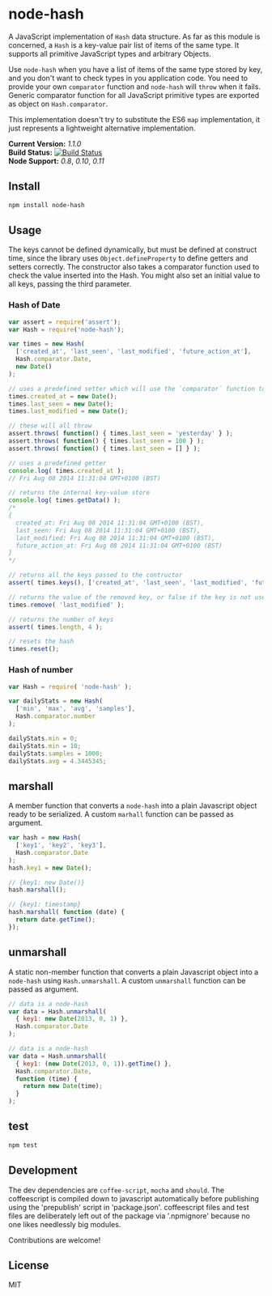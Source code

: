 # node-hash

A JavaScript implementation of `Hash` data structure. As far as this module is concerned, a `Hash` is a key-value pair list of items of the same type. It supports all primitive JavaScript types and arbitrary Objects.

Use `node-hash` when you have a list of items of the same type stored by key, and you don't want to check types in you application code. You need to provide your own `comparator` function and `node-hash` will `throw` when it fails. Generic comparator function for all JavaScript primitive types are exported as object on `Hash.comparator`.

This implementation doesn't try to substitute the ES6 `map` implementation, it just represents a lightweight alternative implementation.

**Current Version:** *1.1.0*  
**Build Status:** [![Build Status](https://travis-ci.org/fabriziomoscon/node-hash.png?branch=master)](https://travis-ci.org/fabriziomoscon/node-hash)  
**Node Support:** *0.8*, *0.10*, *0.11*  

## Install

```bash
npm install node-hash
```

## Usage

The keys cannot be defined dynamically, but must be defined at construct time, since the library uses `Object.defineProperty` to define getters and setters correctly. The constructor also takes a comparator function used to check the value inserted into the Hash. You might also set an initial value to all keys, passing the third parameter.

### Hash of Date

```JavaScript
var assert = require('assert');
var Hash = require('node-hash');

var times = new Hash(
  ['created_at', 'last_seen', 'last_modified', 'future_action_at'],
  Hash.comparator.Date,
  new Date()
);

// uses a predefined setter which will use the `comparator` function to check the value type
times.created_at = new Date();
times.last_seen = new Date();
times.last_modified = new Date();

// these will all throw
assert.throws( function() { times.last_seen = 'yesterday' } );
assert.throws( function() { times.last_seen = 100 } );
assert.throws( function() { times.last_seen = [] } );

// uses a predefined getter
console.log( times.created_at );
// Fri Aug 08 2014 11:31:04 GMT+0100 (BST)

// returns the internal key-value store
console.log( times.getData() );
/*
{
  created_at: Fri Aug 08 2014 11:31:04 GMT+0100 (BST),
  last_seen: Fri Aug 08 2014 11:31:04 GMT+0100 (BST),
  last_modified: Fri Aug 08 2014 11:31:04 GMT+0100 (BST),
  future_action_at: Fri Aug 08 2014 11:31:04 GMT+0100 (BST)
}
*/

// returns all the keys passed to the contructor
assert( times.keys(), ['created_at', 'last_seen', 'last_modified', 'future_action_at'] );

// returns the value of the removed key, or false if the key is not used
times.remove( 'last_modified' );

// returns the number of keys
assert( times.length, 4 );

// resets the hash
times.reset();
```

### Hash of number

```JavaScript
var Hash = require( 'node-hash' );

var dailyStats = new Hash(
  ['min', 'max', 'avg', 'samples'],
  Hash.comparator.number
);

dailyStats.min = 0;
dailyStats.min = 10;
dailyStats.samples = 1000;
dailyStats.avg = 4.3445345;
```

## marshall

A member function that converts a `node-hash` into a plain Javascript object ready to be serialized. A custom `marhall` function can be passed as argument.

```JavaScript
var hash = new Hash(
  ['key1', 'key2', 'key3'],
  Hash.comparator.Date
);
hash.key1 = new Date();

// {key1: new Date()}
hash.marshall();

// {key1: timestamp}
hash.marshall( function (date) {
  return date.getTime();
});
```

## unmarshall

A static non-member function that converts a plain Javascript object into a `node-hash` using `Hash.unmarshall`. A custom `unmarshall` function can be passed as argument.

```JavaScript
// data is a node-hash
var data = Hash.unmarshall(
  { key1: new Date(2013, 0, 1) },
  Hash.comparator.Date
);

// data is a node-hash
var data = Hash.unmarshall(
  { key1: (new Date(2013, 0, 1)).getTime() },
  Hash.comparator.Date,
  function (time) {
    return new Date(time);
  }
);

```
## test

```bash
npm test
```

## Development

The dev dependencies are `coffee-script`, `mocha` and `should`. The coffeescript is compiled down to javascript automatically before publishing using the 'prepublish' script in 'package.json'. coffeescript files and test files are deliberately left out of the package via '.npmignore' because no one likes needlessly big modules.

Contributions are welcome!


## License

MIT
